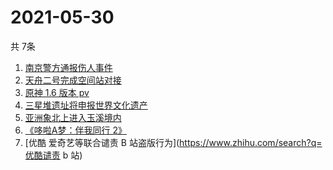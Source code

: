 # 2021-05-30
  共 7条

  <!-- BEGIN -->
  <!-- 最后更新时间:Sun May 30 2021 09:38:07 GMT+0000 (Coordinated Universal Time) -->
  1. [南京警方通报伤人事件](https://www.zhihu.com/search?q=南京新街口)
1. [天舟二号完成空间站对接](https://www.zhihu.com/search?q=天舟二号)
1. [原神 1.6 版本 pv](https://www.zhihu.com/search?q=原神)
1. [三星堆遗址将申报世界文化遗产](https://www.zhihu.com/search?q=三星堆)
1. [亚洲象北上进入玉溪境内](https://www.zhihu.com/search?q=亚洲象)
1. [《哆啦A梦：伴我同行 2》](https://www.zhihu.com/search?q=哆啦A梦：伴我同行2)
1. [优酷 爱奇艺等联合谴责 B 站盗版行为](https://www.zhihu.com/search?q=优酷谴责 b 站)
  <!-- END -->
  